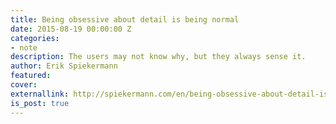 ```yaml
---
title: Being obsessive about detail is being normal
date: 2015-08-19 00:00:00 Z
categories:
- note
description: The users may not know why, but they always sense it.
author: Erik Spiekermann
featured: 
cover: 
externallink: http://spiekermann.com/en/being-obsessive-about-detail-is-being-normal/
is_post: true
---
```


